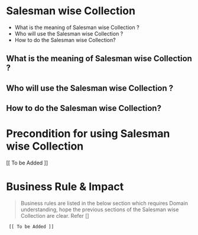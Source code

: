 # Salesman wise Collection

* What is the meaning of Salesman wise Collection ?	
* Who will use the Salesman wise Collection ?	
* How to do the  Salesman wise Collection?



## What is the meaning of Salesman wise Collection ?	


## Who will use the Salesman wise Collection ?	



## How to do the  Salesman wise Collection?




# Precondition for using Salesman wise Collection



   [[ To be Added ]]






# Business Rule & Impact 

> Business rules are listed in the below section which requires Domain understanding, hope the previous sections of the Salesman wise Collection are clear. Refer [] 



     [[ To be Added ]]











